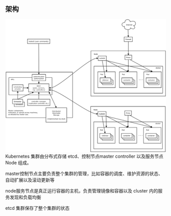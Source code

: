 ## 架构

![](/assets/k8s-arch-1.png)Kubernetes 集群由分布式存储 etcd、控制节点master controller 以及服务节点 Node 组成。

master控制节点主要负责整个集群的管理，比如容器的调度、维护资源的状态、自动扩展以及滚动更新等

node服务节点是真正运行容器的主机，负责管理镜像和容器以及 cluster 内的服务发现和负载均衡

etcd 集群保存了整个集群的状态











